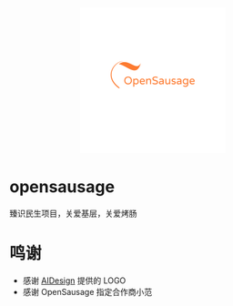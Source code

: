 <div align=center><img src="logo.png" width="256" height="256"/></div>

# opensausage
臻识民生项目，关爱基层，关爱烤肠

# 鸣谢

- 感谢 [AIDesign](https://ailogo.qq.com) 提供的 LOGO
- 感谢 OpenSausage 指定合作商小范
